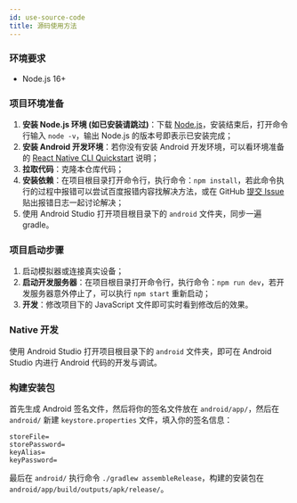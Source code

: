 ```yaml
---
id: use-source-code
title: 源码使用方法
---
```


### 环境要求

- Node.js 16+

### 项目环境准备

1. **安装 Node.js 环境 (如已安装请跳过)**：下载 [Node.js](https://nodejs.org/en/)，安装结束后，打开命令行输入 `node -v`，输出 Node.js 的版本号即表示已安装完成；
2. **安装 Android 开发环境**：若你没有安装 Android 开发环境，可以看环境准备的 [React Native CLI Quickstart](https://reactnative.dev/docs/environment-setup) 说明；
3. **拉取代码**：克隆本仓库代码；
4. **安装依赖**：在项目根目录打开命令行，执行命令：`npm install`，若此命令执行的过程中报错可以尝试百度报错内容找解决方法，或在 GitHub [提交 Issue](https://github.com/lyswhut/lx-music-mobile/issues?q=is%3Aissue+) 贴出报错日志一起讨论解决；
5. 使用 Android Studio 打开项目根目录下的 `android` 文件夹，同步一遍 gradle。

### 项目启动步骤

1. 启动模拟器或连接真实设备；
2. **启动开发服务器**：在项目根目录打开命令行，执行命令：`npm run dev`，若开发服务器意外停止了，可以执行 `npm start` 重新启动；
3. **开发**：修改项目下的 JavaScript 文件即可实时看到修改后的效果。

### Native 开发

使用 Android Studio 打开项目根目录下的 `android` 文件夹，即可在 Android Studio 内进行 Android 代码的开发与调试。

### 构建安装包

首先生成 Android 签名文件，然后将你的签名文件放在 `android/app/`，然后在 `android/` 新建 `keystore.properties` 文件，填入你的签名信息：

```properties
storeFile=
storePassword=
keyAlias=
keyPassword=
```

最后在 `android/` 执行命令 `./gradlew assembleRelease`，构建的安装包在 `android/app/build/outputs/apk/release/`。

